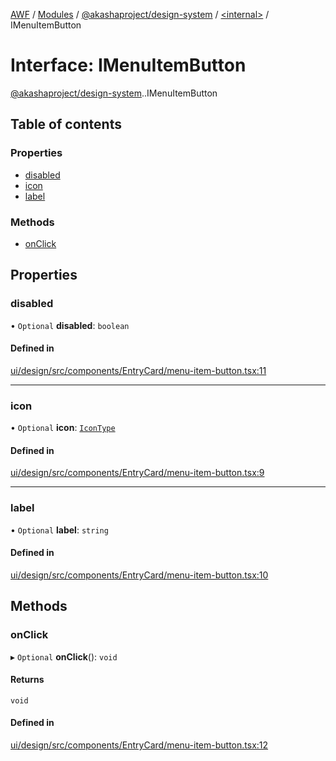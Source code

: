 [AWF](../README.md) / [Modules](../modules.md) / [@akashaproject/design-system](../modules/akashaproject_design_system.md) / [<internal\>](../modules/akashaproject_design_system._internal_.md) / IMenuItemButton

# Interface: IMenuItemButton

[@akashaproject/design-system](../modules/akashaproject_design_system.md).[<internal>](../modules/akashaproject_design_system._internal_.md).IMenuItemButton

## Table of contents

### Properties

- [disabled](akashaproject_design_system._internal_.IMenuItemButton.md#disabled)
- [icon](akashaproject_design_system._internal_.IMenuItemButton.md#icon)
- [label](akashaproject_design_system._internal_.IMenuItemButton.md#label)

### Methods

- [onClick](akashaproject_design_system._internal_.IMenuItemButton.md#onclick)

## Properties

### disabled

• `Optional` **disabled**: `boolean`

#### Defined in

[ui/design/src/components/EntryCard/menu-item-button.tsx:11](https://github.com/AKASHAorg/akasha-world-framework/blob/d81a7246/ui/design/src/components/EntryCard/menu-item-button.tsx#L11)

___

### icon

• `Optional` **icon**: [`IconType`](../modules/akashaproject_design_system._internal_.md#icontype)

#### Defined in

[ui/design/src/components/EntryCard/menu-item-button.tsx:9](https://github.com/AKASHAorg/akasha-world-framework/blob/d81a7246/ui/design/src/components/EntryCard/menu-item-button.tsx#L9)

___

### label

• `Optional` **label**: `string`

#### Defined in

[ui/design/src/components/EntryCard/menu-item-button.tsx:10](https://github.com/AKASHAorg/akasha-world-framework/blob/d81a7246/ui/design/src/components/EntryCard/menu-item-button.tsx#L10)

## Methods

### onClick

▸ `Optional` **onClick**(): `void`

#### Returns

`void`

#### Defined in

[ui/design/src/components/EntryCard/menu-item-button.tsx:12](https://github.com/AKASHAorg/akasha-world-framework/blob/d81a7246/ui/design/src/components/EntryCard/menu-item-button.tsx#L12)
